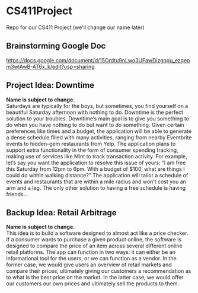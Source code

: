 # CS411Project
Repo for our CS411 Project (we'll change our name later)

## Brainstorming Google Doc
https://docs.google.com/document/d/15Ordtu9nLwo3UFawDizgnpu_ezqepm3wlAwB-AT6x_k/edit?usp=sharing

## Project Idea: Downtime
**Name is subject to change.**  
Saturdays are typically for the boys, but sometimes, you find yourself on a beautiful Saturday afternoon with nothing to do. Downtime is the perfect solution to your troubles. Downtime’s main goal is to give you something to do when you have nothing to do but want to do something. Given certain preferences like times and a budget, the application will be able to generate a dense schedule filled with many activities, ranging from nearby Eventbrite events to hidden-gem restaurants from Yelp. The application plans to support extra functionality in the form of consumer spending tracking, making use of services like Mint to track transaction activity. For example, let’s say you want the application to resolve this issue of yours: “I am free this Saturday from 12pm to 6pm. With a budget of $100, what are things I could do within walking distance?” The application will tailor a schedule of events and restaurants that are within a mile radius and won’t cost you an arm and a leg. The only other solution to having a free schedule is having friends...

## Backup Idea: Retail Arbitrage
**Name is subject to change.**  
This idea is to build a software designed to almost act like a price checker. If a consumer wants to purchase a given product online, the software is designed to compare the price of an item across several different online retail platforms. The app can function in two ways: it can either be an informational tool for the users, or we can function as a vendor. In the former case, we would give users an overview of retail markets and compare their prices, ultimately giving our customers a recommendation as to what is the best price on the market. In the latter case, we would offer our customers our own prices and ultimately sell the products to them. 

